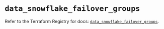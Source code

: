 # `data_snowflake_failover_groups`

Refer to the Terraform Registry for docs: [`data_snowflake_failover_groups`](https://registry.terraform.io/providers/snowflake-labs/snowflake/0.86.0/docs/data-sources/failover_groups).
